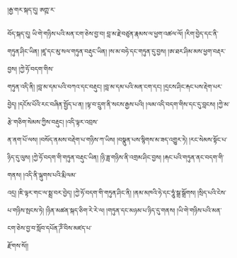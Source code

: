 ﻿  
།རྒྱ་གར་སྐད་དུ། ཨཀྵ་ར་  
  
བོད་སྐད་དུ། ཡི་གེ་གཉིས་པའི་མན་ངག་ཅེས་བྱ་བ། བླ་མ་རྗེ་བཙུན་རྣམས་ལ་ཕྱག་འཚལ་ལོ། །རིག་བྱེད་དང་ནི་གཏུན་ཤིང་ཡིན། །ཛཱ་དང་མུ་སལ་གཏུན་བརྡུང་ཡིན། །ས་མ་བཧེ་དང་གཏུན་དུ་བྱས། །ཨ་ཐར་ཤིམ་མས་ཕྱག་བརྡར་བྱས། །ཀྱེ་ཧོ་བདག་གིས་  
གཏུན་འདི་ནི། །བླ་མ་དམ་པའི་བཀའ་དང་བརྡུང། །བླ་མ་དམ་པའི་མན་ངག་དང། །དྲངས་ཤིང་རྐང་པས་རྡེག་པར་བྱེད། །དངོས་པོའི་རང་བཞིན་སྤྱོད་པ་ན། །ལྟ་བ་དྲུག་ནི་སངས་རྒྱས་པའི། །ལམ་འདི་བདག་གིས་དང་དུ་བླངས། །ཀྱེ་མ་རྩེ་གཅིག་སེམས་ཀྱིས་བརྡུང། །འདི་ལྟར་འབྲས་  
ན་ནག་པོ་ལས། །བསོད་ནམས་བརྡེག་པ་གཉིས་ཀ་ཡིས། །བསྣུན་པས་སྙིགས་མ་ཟད་འགྱུར་ཏེ། །རང་སེམས་སྟོང་པ་ཉིད་དུ་ལུས། །ཀྱེ་ཧོ་བདག་གི་གཏུན་བརྡུང་ཡིན། །ཉི་ཟླ་གཉིས་ནི་འགྲམ་ཤིང་བྱས། །རྐང་པའི་གཏུན་ནང་བདག་གི་གནས། །འདི་ནི་ལྐུགས་པའི་རྨི་ལམ་  
འདྲ། །ཇི་ལྟར་གང་ལ་སྨྲ་བར་བྱེད། །ཀྱེ་ཧོ་བདག་གི་གཏུན་ཤིང་ནི། །ནམ་མཁའི་ཧེ་དང་ཧཱུཾ་སྒྲ་སྒྲོགས། །སྲིད་པའི་ངེས་པ་གཉིས་སྤངས་ཏེ། །ཉིན་མཚན་སྐད་ཅིག་རེ་རེ་ལ། །གཏུན་དང་མཉམ་པ་ཉིད་དུ་གནས། །ཡི་གེ་གཉིས་པའི་མན་ངག་ཅེས་བྱ་བ་སློབ་དཔོན་ཌོཾ་བིས་མཛད་པ་  
རྫོགས་སོ།།  
  
  
